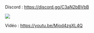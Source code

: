 Discord : https://discord.gg/C3aN2bBVbB

<img src="https://i.imgur.com/g3VFFuA.png">

Vidéo : https://youtu.be/Mjod4zgXL4Q
